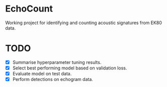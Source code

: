 # EchoCount
Working project for identifying and counting acoustic signatures from EK80 data.

# TODO
- [X] Summarise hyperparameter tuning results.
- [X] Select best performing model based on validation loss.
- [X] Evaluate model on test data.
- [X] Perform detections on echogram data.